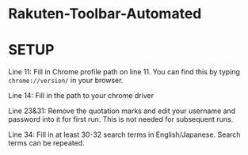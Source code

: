 # Rakuten-Toolbar-Automated

# SETUP
Line 11: Fill in Chrome profile path on line 11. You can find this by typing `chrome://version/` in your browser.

Line 14: Fill in the path to your chrome driver

Line 23&31: Remove the quotation marks and edit your username and password into it for first run. This is not needed for subsequent runs.

Line 34: Fill in at least 30-32 search terms in English/Japanese. Search terms can be repeated.

